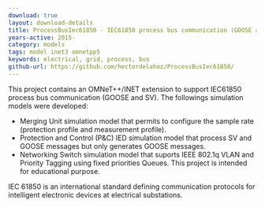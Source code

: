 ```yaml
---
download: true
layout: download-details
title: ProcessBusIec61850 - IEC61850 process bus communication (GOOSE and SV) for INET
years-active: 2015-
category: models
tags: model inet3 omnetpp5
keywords: electrical, grid, process, bus
github-url: https://github.com/hectordelahoz/ProcessBusIec61850/
---
```


This project contains an OMNeT++/INET extension to support IEC61850 process bus
communication (GOOSE and SV). The followings simulation models were developed:

- Merging Unit simulation model that permits to configure the sample rate
  (protection profile and measurement profile).
- Protection and Control (P&C) IED simulation model that process SV and GOOSE
  messages but only generates GOOSE messages.
- Networking Switch simulation model that suports IEEE 802.1q VLAN and Priority
  Tagging using fixed priorities Queues. This project is intended for
  educational purpose.

IEC 61850 is an international standard defining communication protocols for
intelligent electronic devices at electrical substations.
